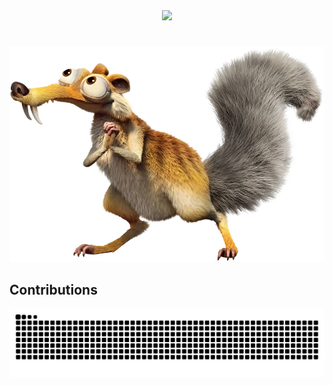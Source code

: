 <div align="center">
  <img src="https://readme-typing-svg.demolab.com?font=Merriweather+Code&pause=1000&size=25&width=435&lines=+Ola!+Eu+sou+o+Andr%C3%A9+Alvino%F0%9F%91%8B">
</div>

#

<img src="https://github.com/euandr/euandr/blob/main/Scrat_29.webp" alt="Texto Alternativo">



## Contributions

<picture align="center">
  <source media="(prefers-color-scheme: dark)" srcset="https://raw.githubusercontent.com/euandr/euandr/output/github-contribution-grid-snake-dark.svg">
  <source media="(prefers-color-scheme: light)" srcset="https://raw.githubusercontent.com/euandr/euandr/output/github-contribution-grid-snake-dark.svg">
  <img align="center" alt="github contribution grid snake animation" src="https://raw.githubusercontent.com/euandr/euandr/output/github-contribution-grid-snake.svg">
</picture>
